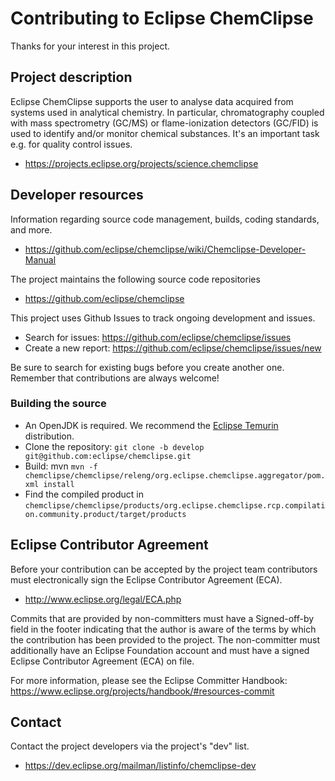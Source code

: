 # Contributing to Eclipse ChemClipse

Thanks for your interest in this project.

## Project description

Eclipse ChemClipse supports the user to analyse data acquired from systems used
in analytical chemistry. In particular, chromatography coupled with mass
spectrometry (GC/MS) or flame-ionization detectors (GC/FID) is used to identify
and/or monitor chemical substances. It's an important task e.g. for quality
control issues.

* https://projects.eclipse.org/projects/science.chemclipse

## Developer resources

Information regarding source code management, builds, coding standards, and
more.

* https://github.com/eclipse/chemclipse/wiki/Chemclipse-Developer-Manual

The project maintains the following source code repositories

* https://github.com/eclipse/chemclipse

This project uses Github Issues to track ongoing development and issues.

* Search for issues:
   https://github.com/eclipse/chemclipse/issues
* Create a new report:
   https://github.com/eclipse/chemclipse/issues/new

Be sure to search for existing bugs before you create another one. Remember that
contributions are always welcome!

### Building the source
+ An OpenJDK is required. We recommend the [Eclipse Temurin](https://adoptium.net/temurin/) distribution.
+ Clone the repository: `git clone -b develop git@github.com:eclipse/chemclipse.git`
+ Build: mvn `mvn -f chemclipse/chemclipse/releng/org.eclipse.chemclipse.aggregator/pom.xml install`
+ Find the compiled product in `chemclipse/chemclipse/products/org.eclipse.chemclipse.rcp.compilation.community.product/target/products`

## Eclipse Contributor Agreement

Before your contribution can be accepted by the project team contributors must
electronically sign the Eclipse Contributor Agreement (ECA).

* http://www.eclipse.org/legal/ECA.php

Commits that are provided by non-committers must have a Signed-off-by field in
the footer indicating that the author is aware of the terms by which the
contribution has been provided to the project. The non-committer must
additionally have an Eclipse Foundation account and must have a signed Eclipse
Contributor Agreement (ECA) on file.

For more information, please see the Eclipse Committer Handbook:
https://www.eclipse.org/projects/handbook/#resources-commit

## Contact

Contact the project developers via the project's "dev" list.

* https://dev.eclipse.org/mailman/listinfo/chemclipse-dev

